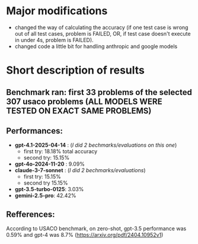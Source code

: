 # Major modifications

- changed the way of calculating the accuracy (if one test case is wrong out of all test cases, problem is FAILED, OR, if test case doesn't execute in under 4s,
problem is FAILED). 
- changed code a little bit for handling anthropic and google models

# Short description of results

## Benchmark ran: first 33 problems of the selected 307 usaco problems (ALL MODELS WERE TESTED ON EXACT SAME PROBLEMS)

## Performances:

- **gpt-4.1-2025-04-14** : (*I did 2 bechmarks/evaluations on this one*)
    - first try: 18.18% total accuracy
    - second try: 15.15%
- **gpt-4o-2024-11-20** : 9.09%
- **claude-3-7-sonnet** : (*I did 2 bechmarks/evaluations*)
    - first try: 15.15%
    - second try 15.15%
- **gpt-3.5-turbo-0125**: 3.03%
- **gemini-2.5-pro**: 42.42%

## Refferences:

According to USACO benchmark, on zero-shot, gpt-3.5 performance was 0.59% and gpt-4 was 8.7% (https://arxiv.org/pdf/2404.10952v1)